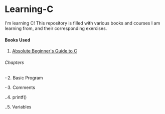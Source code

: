 Learning-C
==========

I'm learning C! This repository is filled with various books and courses I am learning from, and their corresponding exercises. 

#### Books Used
1. [Absolute Beginner's Guide to C](http://www.amazon.com/Absolute-Beginners-Guide-2nd-Edition/dp/0672305100/ref=sr_1_1?ie=UTF8&qid=1401385804&sr=8-1&keywords=absolute+beginner%27s+guide+to+c)

###### Chapters

⋅⋅2. Basic Program

⋅⋅3. Comments

..4. printf()

..5. Variables
